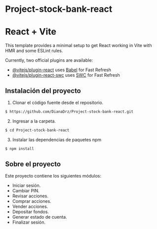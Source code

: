 # Project-stock-bank-react
# React + Vite

This template provides a minimal setup to get React working in Vite with HMR and some ESLint rules.

Currently, two official plugins are available:

- [@vitejs/plugin-react](https://github.com/vitejs/vite-plugin-react/blob/main/packages/plugin-react/README.md) uses [Babel](https://babeljs.io/) for Fast Refresh
- [@vitejs/plugin-react-swc](https://github.com/vitejs/vite-plugin-react-swc) uses [SWC](https://swc.rs/) for Fast Refresh

## Instalación del proyecto

1. Clonar el código fuente desde el repositorio.

```sh
$ https://github.com/DianaDrz/Project-stock-bank-react.git
```

2. Ingresar a la carpeta.

```sh
$ cd Project-stock-bank-react
```

3. Instalar las dependencias de paquetes npm

```sh
$ npm install
```
## Sobre el proyecto
Este proyecto contiene los siguientes módulos:

- Iniciar sesión.
- Cambiar PIN.
- Revisar acciones.
- Comprar acciones.
- Vender acciones.
- Depositar fondos.
- Generar estado de cuenta.
- Finalizar sesión.
